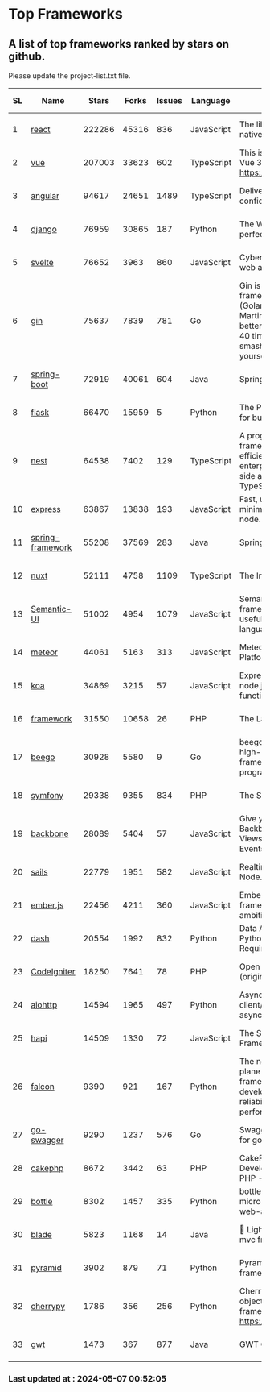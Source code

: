 # Top Frameworks
## A list of top frameworks ranked by stars on github.  
Please update the project-list.txt file.

| SL| Name  | Stars| Forks| Issues | Language | Description | Last Commit |
| --| ------| -----| ---- | ------ | -------- | ----------- | ----------- |
| 1 | [react](https://github.com/facebook/react) | 222286 | 45316 | 836 | JavaScript | The library for web and native user interfaces. | 2024-05-06 18:20:08 |
| 2 | [vue](https://github.com/vuejs/vue) | 207003 | 33623 | 602 | TypeScript | This is the repo for Vue 2. For Vue 3, go to https://github.com/vuejs/core | 2023-12-31 13:23:55 |
| 3 | [angular](https://github.com/angular/angular) | 94617 | 24651 | 1489 | TypeScript | Deliver web apps with confidence 🚀 | 2024-05-06 23:02:36 |
| 4 | [django](https://github.com/django/django) | 76959 | 30865 | 187 | Python | The Web framework for perfectionists with deadlines. | 2024-05-06 12:35:57 |
| 5 | [svelte](https://github.com/sveltejs/svelte) | 76652 | 3963 | 860 | JavaScript | Cybernetically enhanced web apps | 2024-05-06 18:49:10 |
| 6 | [gin](https://github.com/gin-gonic/gin) | 75637 | 7839 | 781 | Go | Gin is a HTTP web framework written in Go (Golang). It features a Martini-like API with much better performance -- up to 40 times faster. If you need smashing performance, get yourself some Gin. | 2024-04-29 23:07:23 |
| 7 | [spring-boot](https://github.com/spring-projects/spring-boot) | 72919 | 40061 | 604 | Java | Spring Boot | 2024-05-06 20:14:48 |
| 8 | [flask](https://github.com/pallets/flask) | 66470 | 15959 | 5 | Python | The Python micro framework for building web applications. | 2024-05-06 22:28:44 |
| 9 | [nest](https://github.com/nestjs/nest) | 64538 | 7402 | 129 | TypeScript | A progressive Node.js framework for building efficient, scalable, and enterprise-grade server-side applications with TypeScript/JavaScript 🚀 | 2024-05-02 08:57:10 |
| 10 | [express](https://github.com/expressjs/express) | 63867 | 13838 | 193 | JavaScript | Fast, unopinionated, minimalist web framework for node. | 2024-05-04 22:15:53 |
| 11 | [spring-framework](https://github.com/spring-projects/spring-framework) | 55208 | 37569 | 283 | Java | Spring Framework | 2024-05-06 18:16:07 |
| 12 | [nuxt](https://github.com/nuxt/nuxt) | 52111 | 4758 | 1109 | TypeScript | The Intuitive Vue Framework. | 2024-05-04 15:09:25 |
| 13 | [Semantic-UI](https://github.com/Semantic-Org/Semantic-UI) | 51002 | 4954 | 1079 | JavaScript | Semantic is a UI component framework based around useful principles from natural language. | 2023-01-11 17:05:32 |
| 14 | [meteor](https://github.com/meteor/meteor) | 44061 | 5163 | 313 | JavaScript | Meteor, the JavaScript App Platform | 2024-05-03 06:21:38 |
| 15 | [koa](https://github.com/koajs/koa) | 34869 | 3215 | 57 | JavaScript | Expressive middleware for node.js using ES2017 async functions | 2024-04-22 06:25:10 |
| 16 | [framework](https://github.com/laravel/framework) | 31550 | 10658 | 26 | PHP | The Laravel Framework. | 2024-05-06 18:51:32 |
| 17 | [beego](https://github.com/beego/beego) | 30928 | 5580 | 9 | Go | beego is an open-source, high-performance web framework for the Go programming language. | 2024-04-25 08:55:18 |
| 18 | [symfony](https://github.com/symfony/symfony) | 29338 | 9355 | 834 | PHP | The Symfony PHP framework | 2024-05-03 12:53:36 |
| 19 | [backbone](https://github.com/jashkenas/backbone) | 28089 | 5404 | 57 | JavaScript | Give your JS App some Backbone with Models, Views, Collections, and Events | 2024-03-06 23:22:47 |
| 20 | [sails](https://github.com/balderdashy/sails) | 22779 | 1951 | 582 | JavaScript | Realtime MVC Framework for Node.js | 2024-04-09 23:02:55 |
| 21 | [ember.js](https://github.com/emberjs/ember.js) | 22456 | 4211 | 360 | JavaScript | Ember.js - A JavaScript framework for creating ambitious web applications | 2024-05-03 17:10:18 |
| 22 | [dash](https://github.com/plotly/dash) | 20554 | 1992 | 832 | Python | Data Apps & Dashboards for Python. No JavaScript Required. | 2024-05-06 13:23:02 |
| 23 | [CodeIgniter](https://github.com/bcit-ci/CodeIgniter) | 18250 | 7641 | 78 | PHP | Open Source PHP Framework (originally from EllisLab) | 2024-03-20 03:51:42 |
| 24 | [aiohttp](https://github.com/aio-libs/aiohttp) | 14594 | 1965 | 497 | Python | Asynchronous HTTP client/server framework for asyncio and Python | 2024-05-06 20:07:18 |
| 25 | [hapi](https://github.com/hapijs/hapi) | 14509 | 1330 | 72 | JavaScript | The Simple, Secure Framework Developers Trust | 2024-04-09 14:33:32 |
| 26 | [falcon](https://github.com/falconry/falcon) | 9390 | 921 | 167 | Python | The no-magic web data plane API and microservices framework for Python developers, with a focus on reliability, correctness, and performance at scale. | 2024-04-17 17:19:18 |
| 27 | [go-swagger](https://github.com/go-swagger/go-swagger) | 9290 | 1237 | 576 | Go | Swagger 2.0 implementation for go | 2024-05-06 20:10:06 |
| 28 | [cakephp](https://github.com/cakephp/cakephp) | 8672 | 3442 | 63 | PHP | CakePHP: The Rapid Development Framework for PHP - Official Repository | 2024-05-04 03:46:58 |
| 29 | [bottle](https://github.com/bottlepy/bottle) | 8302 | 1457 | 335 | Python | bottle.py is a fast and simple micro-framework for python web-applications. | 2024-01-03 22:31:48 |
| 30 | [blade](https://github.com/lets-blade/blade) | 5823 | 1168 | 14 | Java | :rocket: Lightning fast and elegant mvc framework for Java8 | 2023-06-16 05:18:49 |
| 31 | [pyramid](https://github.com/Pylons/pyramid) | 3902 | 879 | 71 | Python | Pyramid - A Python web framework | 2024-03-03 23:38:59 |
| 32 | [cherrypy](https://github.com/cherrypy/cherrypy) | 1786 | 356 | 256 | Python | CherryPy is a pythonic, object-oriented HTTP framework.      https://cherrypy.dev | 2024-04-22 23:41:04 |
| 33 | [gwt](https://github.com/gwtproject/gwt) | 1473 | 367 | 877 | Java | GWT Open Source Project | 2024-04-17 21:16:17 |

### Last updated at : 2024-05-07 00:52:05
